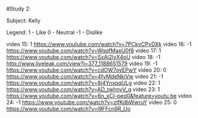 #Study 2:

Subject: Kelly

Legend:
1 - Like
0 - Neutral
-1 - Dislike


video 15:  1  https://www.youtube.com/watch?v=7PCkvCPvDXk
video 16: -1  https://www.youtube.com/watch?v=WqqfMaxU0f8
video 17:  1  https://www.youtube.com/watch?v=SxAj2lyX4oU
video 18: -1  http://www.liveleak.com/view?i=377_1188651579
video 19: -1  https://www.youtube.com/watch?v=cdOW7ovEPwY
video 20:  0  https://www.youtube.com/watch?v=4fvMdeNkiVw
video 21: -1  https://www.youtube.com/watch?v=8j4YnxpqULg
video 22:  1  https://www.youtube.com/watch?v=AD_twhnvV_g
video 23:  1  https://www.youtube.com/watch?v=6n_xCI-peq0&feature=youtu.be
video 24: -1  https://www.youtube.com/watch?v=zlfKdbWwruY
video 25:  0  https://www.youtube.com/watch?v=l9FFcn9R_Uo
